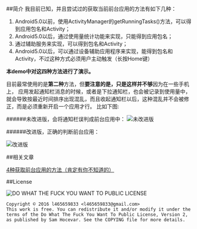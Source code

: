 ##简介
我目前已知，并且尝试过的获取当前前台应用的方法有如下几种：

1. Android5.0以前，使用ActivityManager的getRunningTasks()方法，可以得到应用包名和Activity；
2. Android5.0以后，通过使用量统计功能来实现，只能得到应用包名；
3. 通过辅助服务来实现，可以得到包名和Activity；
4. Android5.0以后，可以通过设备辅助应用程序来实现，能得到包名和Activity，不过这种方式必须用户主动触发（长按Home键）

**本demo中对这四种方法进行了演示。**

目前最常使用的是**第二种**方法，但**要注意的是，只是这样并不够**因为在一些手机上，
应用发起通知栏消息的时候，或者是下拉通知栏，也会被记录到使用量中，
就会导致按最近时间排序出现混乱，而且收起通知栏以后，这种混乱并不会被修正，而是必须重新开启一个应用才行。
比如下图:

######未改进版，会将通知栏误判成前台应用中：
![未改进版](https://raw.githubusercontent.com/l465659833/RecentTask/master/pics/Original.gif)

######改进版，正确的判断前台应用：

![改进版](https://raw.githubusercontent.com/l465659833/RecentTask/master/pics/Improved.gif)



##相关文章

[4种获取前台应用的方法（肯定有你不知道的）](http://www.jianshu.com/p/a513accd40cd)


##License


![DO WHAT THE FUCK YOU WANT TO PUBLIC LICENSE](http://www.wtfpl.net/wp-content/uploads/2012/12/logo-220x1601.png)


```
Copyright © 2016 l465659833 <l465659833@gmail.com>
This work is free. You can redistribute it and/or modify it under the
terms of the Do What The Fuck You Want To Public License, Version 2,
as published by Sam Hocevar. See the COPYING file for more details.

```
